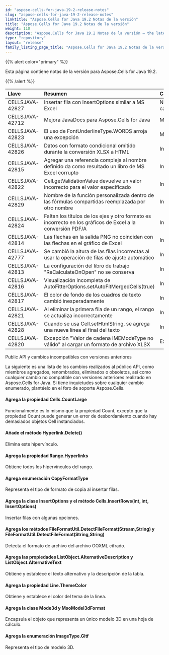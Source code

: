 ```yaml
---
id: "aspose-cells-for-java-19-2-release-notes"
slug: "aspose-cells-for-java-19-2-release-notes"
linktitle: "Aspose.Cells for Java 19.2 Notas de la versión"
title: "Aspose.Cells for Java 19.2 Notas de la versión"
weight: 110
description: "Aspose.Cells for Java 19.2 Notas de la versión – the latest updates and fixes."
type: "repository"
layout: "release"
family_listing_page_title: "Aspose.Cells for Java 19.2 Notas de la versión"
---
```

{{% alert color="primary" %}} 

Esta página contiene notas de la versión para Aspose.Cells for Java 19.2.

{{% /alert %}} 

|**Llave**|**Resumen**|**Categoría**|
|:- |:- |:- |
|CELLSJAVA-42827|Insertar fila con InsertOptions similar a MS Excel|Nueva caracteristica|
|CELLSJAVA-42712|Mejora JavaDocs para Aspose.Cells for Java|Mejora|
|CELLSJAVA-42823|El uso de FontUnderlineType.WORDS arroja una excepción|Mejora|
|CELLSJAVA-42826|Datos con formato condicional omitido durante la conversión XLSX a HTML|Insecto|
|CELLSJAVA-42815|Agregar una referencia compleja al nombre definido da como resultado un libro de MS Excel corrupto|Insecto|
|CELLSJAVA-42822|Cell.getValidationValue devuelve un valor incorrecto para el valor especificado|Insecto|
|CELLSJAVA-42829|Nombre de la función personalizada dentro de las fórmulas compartidas reemplazada por otro nombre|Insecto|
|CELLSJAVA-42824|Faltan los títulos de los ejes y otro formato es incorrecto en los gráficos de Excel a la conversión PDF/A|Insecto|
|CELLSJAVA-42814|Las flechas en la salida PNG no coinciden con las flechas en el gráfico de Excel|Insecto|
|CELLSJAVA-42777|Se cambió la altura de las filas incorrectas al usar la operación de filas de ajuste automático|Insecto|
|CELLSJAVA-42813|La configuración del libro de trabajo "ReCalculateOnOpen" no se conserva|Insecto|
|CELLSJAVA-42816|Visualización incompleta de AutoFitterOptions.setAutoFitMergedCells(true)|Insecto|
|CELLSJAVA-42817|El color de fondo de los cuadros de texto cambió inesperadamente|Insecto|
|CELLSJAVA-42821|Al eliminar la primera fila de un rango, el rango se actualiza incorrectamente|Insecto|
|CELLSJAVA-42828|Cuando se usa Cell.setHtmlString, se agrega una nueva línea al final del texto|Insecto|
|CELLSJAVA-42820|Excepción "Valor de cadena IMEModeType no válido" al cargar un formato de archivo XLSX|Excepción|
Public API y cambios incompatibles con versiones anteriores

La siguiente es una lista de los cambios realizados al público API, como miembros agregados, renombrados, eliminados o obsoletos, así como cualquier cambio no compatible con versiones anteriores realizado en Aspose.Cells for Java. Si tiene inquietudes sobre cualquier cambio enumerado, plantéelo en el foro de soporte Aspose.Cells.
#### **Agrega la propiedad Cells.CountLarge**
Funcionalmente es lo mismo que la propiedad Count, excepto que la propiedad Count puede generar un error de desbordamiento cuando hay demasiados objetos Cell instanciados.
#### **Añade el método Hyperlink.Delete()**
Elimina este hipervínculo.
#### **Agrega la propiedad Range.Hyperlinks**
Obtiene todos los hipervínculos del rango.
#### **Agrega enumeración CopyFormatType**
Representa el tipo de formato de copia al insertar filas.
#### **Agrega la clase InsertOptions y el método Cells.InsertRows(int, int, InsertOptions)**
Insertar filas con algunas opciones.
#### **Agrega los métodos FileFormatUtil.DetectFileFormat(Stream,String) y FileFormatUtil.DetectFileFormat(String,String)**
Detecta el formato de archivo del archivo OOXML cifrado.
#### **Agrega las propiedades ListObject.AlternativeDescription y ListObject.AlternativeText**
Obtiene y establece el texto alternativo y la descripción de la tabla.
#### **Agrega la propiedad Line.ThemeColor**
Obtiene y establece el color del tema de la línea.
#### **Agrega la clase Mode3d y MsoModel3dFormat**
Encapsula el objeto que representa un único modelo 3D en una hoja de cálculo.
#### **Agrega la enumeración ImageType.Gltf**
Representa el tipo de modelo 3D.
